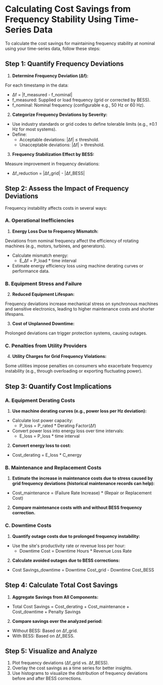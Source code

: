 # Calculating Cost Savings from Frequency Stability Using Time-Series Data

To calculate the cost savings for maintaining frequency stability at nominal using your time-series data, follow these steps:

## Step 1: Quantify Frequency Deviations

1. **Determine Frequency Deviation (Δf):**

For each timestamp in the data:

- Δf = |f_measured - f_nominal|
- f_measured: Supplied or load frequency (grid or corrected by BESS).
- f_nominal: Nominal frequency (configurable e.g., 50 Hz or 60 Hz).

2. **Categorize Frequency Deviations by Severity:**

- Use industry standards or grid codes to define tolerable limits (e.g., ±0.1 Hz for most systems).
- Define:
  - Acceptable deviations: |Δf| ≤ threshold.
  - Unacceptable deviations: |Δf| > threshold.

3. **Frequency Stabilization Effect by BESS:**

Measure improvement in frequency deviations:

- Δf_reduction = |Δf_grid| - |Δf_BESS|

## Step 2: Assess the Impact of Frequency Deviations

Frequency instability affects costs in several ways:

### A. Operational Inefficiencies

1. **Energy Loss Due to Frequency Mismatch:**

  Deviations from nominal frequency affect the efficiency of rotating machines (e.g., motors, turbines, and generators).

- Calculate mismatch energy:
  - E_Δf = P_load * time interval
- Estimate energy efficiency loss using machine derating curves or performance data.

### B. Equipment Stress and Failure

2. **Reduced Equipment Lifespan:**

Frequency deviations increase mechanical stress on synchronous machines and sensitive electronics, leading to higher maintenance costs and shorter lifespans.

3. **Cost of Unplanned Downtime:**

Prolonged deviations can trigger protection systems, causing outages.

### C. Penalties from Utility Providers

4. **Utility Charges for Grid Frequency Violations:**

Some utilities impose penalties on consumers who exacerbate frequency instability (e.g., through overloading or exporting fluctuating power).

## Step 3: Quantify Cost Implications

### A. Equipment Derating Costs

1. **Use machine derating curves (e.g., power loss per Hz deviation):**

- Calculate lost power capacity:
  - P_loss = P_rated * Derating Factor(Δf)
- Convert power loss into energy loss over time intervals:
  - E_loss = P_loss * time interval

2. **Convert energy loss to cost:**

- Cost_derating = E_loss * C_energy

### B. Maintenance and Replacement Costs

1. **Estimate the increase in maintenance costs due to stress caused by grid frequency deviations (historical maintenance records can help):**

- Cost_maintenance = (Failure Rate Increase) * (Repair or Replacement Cost)

2. **Compare maintenance costs with and without BESS frequency correction.**

### C. Downtime Costs

1. **Quantify outage costs due to prolonged frequency instability:**

- Use the site's productivity rate or revenue loss per hour:
  - Downtime Cost = Downtime Hours * Revenue Loss Rate

2. **Calculate avoided outages due to BESS corrections:**

- Cost Savings_downtime = Downtime Cost_grid - Downtime Cost_BESS

## Step 4: Calculate Total Cost Savings

1. **Aggregate Savings from All Components:**

- Total Cost Savings = Cost_derating + Cost_maintenance + Cost_downtime + Penalty Savings

2. **Compare savings over the analyzed period:**

- Without BESS: Based on Δf_grid.
- With BESS: Based on Δf_BESS.

## Step 5: Visualize and Analyze

1. Plot frequency deviations (Δf_grid vs. Δf_BESS).
2. Overlay the cost savings as a time series for better insights.
3. Use histograms to visualize the distribution of frequency deviations before and after BESS corrections.
